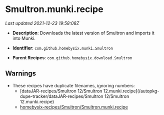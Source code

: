 # Smultron.munki.recipe

_Last updated 2021-12-23 19:58:08Z_

- **Description**: Downloads the latest version of Smultron and imports it into Munki.

- **Identifier**: `com.github.homebysix.munki.Smultron`

- **Parent Recipes**: `com.github.homebysix.download.Smultron`

## Warnings

- These recipes have duplicate filenames, ignoring numbers:
    - [dataJAR-recipes/Smultron 12/Smultron 12.munki.recipe](/autopkg-dupe-tracker/dataJAR-recipes/Smultron 12/Smultron 12.munki.recipe)
    - [homebysix-recipes/Smultron/Smultron.munki.recipe](/autopkg-dupe-tracker/homebysix-recipes/Smultron/Smultron.munki.recipe)